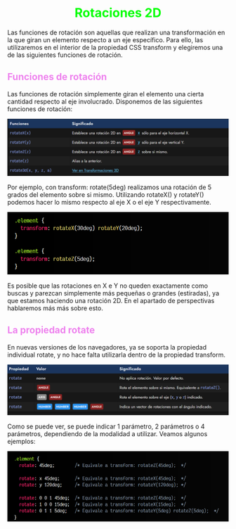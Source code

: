 # <span style="color:lime"><center>Rotaciones 2D</center></span>

Las funciones de rotación son aquellas que realizan una transformación en la que giran un elemento respecto a un eje específico. Para ello, las utilizaremos en el interior de la propiedad CSS transform y elegiremos una de las siguientes funciones de rotación.

## <span style="color:violet">Funciones de rotación</span>
Las funciones de rotación simplemente giran el elemento una cierta cantidad respecto al eje involucrado. Disponemos de las siguientes funciones de rotación:

![alt text](./imagenes-rotaciones-2d/image.png)

Por ejemplo, con transform: rotate(5deg) realizamos una rotación de 5 grados del elemento sobre si mismo. Utilizando rotateX() y rotateY() podemos hacer lo mismo respecto al eje X o el eje Y respectivamente.

![alt text](./imagenes-rotaciones-2d/image-1.png)

Es posible que las rotaciones en X e Y no queden exactamente como buscas y parezcan simplemente más pequeñas o grandes (estiradas), ya que estamos haciendo una rotación 2D. En el apartado de perspectivas hablaremos más más sobre esto.

## <span style="color:violet">La propiedad rotate</span>
En nuevas versiones de los navegadores, ya se soporta la propiedad individual rotate, y no hace falta utilizarla dentro de la propiedad transform.

![alt text](./imagenes-rotaciones-2d/image-2.png)

Como se puede ver, se puede indicar 1 parámetro, 2 parámetros o 4 parámetros, dependiendo de la modalidad a utilizar. Veamos algunos ejemplos:

![alt text](./imagenes-rotaciones-2d/image-3.png)


